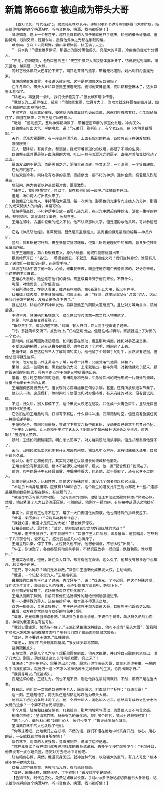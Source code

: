 # 新篇 第666章 被迫成为带头大哥
        【告知书友，时代在变化，免费站点难以长存，手机app多书源站点切换看书大势所趋，站长给你推荐的这个换源APP，听书音色多、换源、找书都好使！】
       陆坡知道，遇上一个狠茬子，那只毛茸茸的大爪子简直是只手遮天，和他的拳头碰撞间，道韵焚烧，规则交织，铿锵作响，震得他元神之光都在剧烈闪耀。
       瞬息间，苍穹上云雾翻腾，露出半颗脑袋，挤压满了天空。
       “一只大狗？”银发维罗惊讶，那露出的部分黑色兽头，真是大的离谱，冷幽幽的目光十分慑人。
       “白毛，你眼瞎啊，吾乃巨兽熊王！”天空中那只大脑袋整体露出来了，彷佛要贴到海面，铺天盖地，确实是一头大熊。
       同时它另外那只大巴掌抡下来了，两只毛茸茸的熊掌，带着无尽道则，划出刺目的雷霆光束。
       陆坡想瞪白发维罗，不会说话就闭嘴，这不是在激怒这头巨兽吗？
       在冬冬声中，带头大哥和巨兽熊王接连硬撼，震得他双臂剧痛，而后都有些麻木了，这头巨兽太彪悍了。
       “陆老大，再坚持一会儿，我们快参悟完了。”银发维罗暗中传音。
       “我他么的……祖师在上，慈悲！”他险些发飙，觉得亏大了，当老大就这样顶在前面开战，四个小弟却在后面参悟经文。
       不得不说，陆坡真的很强，硬撼以肉身威震超凡史的巨兽，居然打得有来有往，生生就给挡住了，而且在反攻，将熊王给打回苍穹上。
       “嗷吼！”兽吼震天，整片神海都沸腾了，带着密密麻麻的御道化纹理，冲向天外。
       巨兽熊王打出火气，呼朋唤友，道：“兄弟们，别拆庙了，有个老匹夫，在下方等着截胡呢。”
       天外，混沌大雾翻腾，有一座岛屿漂浮着，上面有恢宏的神庙，四位强者正在破解禁制。
       嗖嗖嗖嗖！
       四人一起降临，有男有女，都很强，目光带着御道化的纹理，都是了不得的生灵。
       巨兽熊王此时更是张开血海般的大嘴，吐出一柄带着混沌光的扇子，直接对着陆坡就抡动了过去。
       扇面发出的不是风，而是黑白之光，阴阳大道流转，符文无尽，一半漆黑，一半银白璀璨。
       它动用武器了。
       陆坡双目冷冽，同样没有收手的意思，直接祭出一座不朽的神炉，通体金黄，宛若超凡烈阳悬空。
       顷刻间，两大强者以神圣武器对轰，很是激烈。
       “陆老大，我们参悟完了，可以了，现在和他们谈一谈吧。”红袖暗中开口。
       但是，场中两人打出真火来了。
       巨兽熊王化形为人，手持阴阳大道扇，每一次挥动，那黑色的光束专门冻结人的元神，那雪白的光束焚烧人的肉身，非常可怕。
       陆坡手段高妙，不朽神炉中绽放一百零八道光彩，在火光中腾起各种妙法，演化不重样的神通，规则交织，如星海倾泻出去，压制熊王。
       王煊在回味，古庙中记载的经文不长，他不认识那种文字，但是道韵与他共鸣，可以参悟经义。
       它名《神灵斩劫经》，高深莫测，显然是真圣级经文，最厉害的就是最后的秘篇——神灵六斩。
       显然，前五斩是可行的，真圣参悟完就可施展，但第六斩则是理论中的东西，昔日多位神明推演后所留。
       对于王煊而言，第六斩很有意义，身为6破者，他或许能够施展出来！
       银发维罗开口：“各位，一场误会而已，不就是一篇圣级经文吗？我们这种身份，谁没有几篇？送你们一篇都没问题，还是罢手吧。”
       陆坡在战场中瞥了他一眼，心说，破事我来做，而且还是你暗中传音要求的，好话你来说，当这样的老大真累。
       王煊心头震动，险些遗忘他们的身份，真圣级篇章对于他们来说，不算什么。
       可是，对他而言，却价值连城。
       今日所得经文，在别人看来，或许有些鸡肋，第6斩没什么大用，所以不在乎。
       红袖拢了拢秀发，婀娜身段摇曳，向前走去，道：“各位，这里应该没有‘对面’的人，说起来我们是友不是敌，没有必要争斗下去了。”
       就在这时，陆坡的不朽神炉发光，将巨兽熊王的阴阳大道扇震飞，且让对方嘴角淌血，踉跄后退。
       不得不说，陆坡确实极端强大，这么快就将对面数一数二的人物击败了。
       但是，气氛直接变得紧张了。
       “既然交手了，那就切磋下吧。”对面，有人开口，四大高手径直走了过来。
       “行，那就简单交流下，点到为止。”红袖空明出尘，但是性格却爽利，直接就迎上了对面的一个女子。
       霎时间，红袖周围弥漫起烟霞，如同粉雾在流动，覆盖那片海面，她和对手迅速交手。
       不爱说话的裕腾，还有话最多的维罗，也各自选了个对手，瞬间迎了上去。
       王煊怀疑，自己这边的三人了解对面的实力，给他留了个最棘手的对手，虽然没有证据，但他总觉得就是这样。
       奈何，他对这些古代生灵毫不了解，两眼一抹黑，只能凭运气选择，莽着上。
       果然，这是一位狠角色，黑发披散的大汉，上来就取出一根牛角号，对着他就吹了起来，顿时跟天塌地陷似的，号角声差点将王煊的元神给震落出来。
       接着，整片时空都如同泥沼般，束缚肉身和元神，牛角号吹出的乌光形成一片特殊的领域，这里成为黑发大汉的主场。
       王煊起初感觉很费力气，但发现对方没再施展任何杀手锏，甚至，还有所放缓进攻节奏了。
       他心头一动，这是假打，熬时间吗？他便也和对方僵持着，有来有往的对攻，没有尝试死磕。
       不过，很久后，别人都停下了，这个黑发大汉还在进攻，并化成一头青色巨牛，显然是巨兽皇庭时代的圣者。
       它依旧在和王煊熬时间，打得有来有往，什么巨牛冲撞，四蹄踏破时空，但是没有施展任何一种终极杀手锏。
       王煊很配合，依旧和他僵持，尝试了下神灵六斩中前五斩，没动用自己最拿手的禁忌杀招。
       “牛王耐力最强，此人竟和牛王打了这么久？到现在了都未被神话源头之地排斥，厉害啊！”旁边有人赞叹。
       顿时，王煊如同醍醐灌顶，明白怎么回事了，对方确实没动用杀手锏，但是却想熬得他受不了。
       因为，回归的这批生灵似乎有什么难言的问题，被超凡中心排斥，没有彻底融入进来，目前不适合久战。
       他以为，老牛在和他假打，其实对方是在以最擅长的领域和他磨呢。
       王煊自身没有那些问题，根本不被源头之地排斥，所以，他一直“配合假打”到现在了。
       前方，老牛的鼻子中已经冒白雾，牛眼瞪得很大，盯着他，就不信邪了，还有它熬不过的人。
       如果只是比持久，比韧性等，目前这个特殊时期，真没几个强者可以和它比肩。
       “术法加上肉身碰撞等，应该有1300回合了，这个陌生的道友比牛王耐力都足上一些。”连那最暴躁的巨兽熊王都在惊叹，有些服气了。
       “载道的来历有很大的问题，一定有莫测的根脚，这是他还未彻底觉醒的状态。”陆坡心惊，然后，他赶紧灌了几大口药酒压压惊。不然的话，他刚才一顿力拼，有些被神话源头之地排斥了。
       事实上，巨兽熊王也忍不住了，罐了一大口御道化的药液，他也有特殊的排斥反应了。
       “载道，来历非凡！”闷葫芦裕腾都动容了。
       “我就知道，载道才是真正的大老！”银发维罗惊叹。
       红袖美目眨动，思忖着：“莫非，他参加过真实之地外部区域的大战？”
       “兄弟，差不多就行了，老牛我服气了！”巨兽牛王大口喘息，浑身冒烟，道韵暗澹，它熬到一千八百回合时，受不住了，感觉要被超凡中心排斥了。
       王煊立刻后撤，停了下来，太过持久也不好，他想低调点，不想太过“出挑”。
       “牛王，你谦逊了，各自都没有动用杀手锏，不然真要放手一搏的话，孰胜孰败，难以预料。”
       王煊实话说道，但是，听在众人耳中，却觉得他在自谦，这么久了，他都没有被神话中心排斥，着实有些逆天。
       “道兄，怎么称呼？咱们是友非敌。”巨兽牛王重新化成黑发大汉，主动询问。
       “载道，一个记忆不全的人。”王煊抱拳道。
       最暴躁的巨兽熊王也走了过来，态度好多了，道：“载道兄，了不起啊，在这个特殊时期，我们这批生灵中，能战这么久的强者，你绝对能排在最前列，数得上号。”
       连他都没有敌意了，这场纷争自然立刻化解了。
       王煊从侧面了解到，目前只有他们这批特殊的超绝世刚勉强能进来。
       那一小撮特殊的异人，还在被排斥中，根本进不得源头之地。
       双方一番交流，关系直接拉近，牛王已经称呼王煊为载道大哥，巨兽熊王也跟着这么喊。
       最后，双方在非常热切与友好的气氛中分别。
       “载道，还是你来当领路者吧。”陆坡神色复杂地说道，不说杀手锏等，单从持久的战力而言，神秘的载道实在有些可怕。
       “我其实很疲累，快坚持不住了。”王煊赶紧拒绝这种提议，他可不想当“带头大哥”，没看刚才陆老大累死累活挡在最前面吗？哪有他们四个在后面参悟经文舒服。
       “载兄，你不要过于谦虚。”红袖微笑。
       “载老大，我们中的头领非你莫属。”银发维罗非常赞同。
       裕腾跟着点头。
       王煊觉得，这是几个老六吧？想把他顶在前面。他再次拒绝，并且将自己酿的药酒取出，灌了几大口，别说，药效经过这么长时间的发酵，真上来了！
       陆坡道：“你不用担心，需要你出苦力等。既然让你当带头大哥，琐事无需你去做，一般的对手由我们解决，就是万一遇上不怎么被神话源头之地排斥的生灵，你要出面才行。”
       “我觉得可以。”红袖点头。
       要是这样的话，王煊认为，倒也不是不行，别让他挡在最前面就好，不然，那真不是在当大老。
       数日后，他们又一次偶遇巨兽熊王几人，隔着很远，对面就打了招呼：“载道大哥！”
       这一刻，王煊醒悟了，两支队伍居然都在称呼他为带头大哥。
       他可真不想在这条路上走下去，他一个后世新人，莫名加入进来，居然真有成为这些大老的大哥的迹象？一个弄不好会死得很惨。
       半个月后，陆坡和红袖皆惊喜，盯着前方，那片地域紫气涌动，奇景给人贵不可言之感。
       裕腾沉声道：“圣海紫竹林，赫赫有名的造化地，我们那个时代，曾出土过最强经文！”
       “嗯？小心，紫竹林中有‘对面’的人，他们也来了！”银发维罗神色凝重。
       圣海紫竹林中的人也发现了他们。
       “你等退场吧，此地我们志在必得，不然的话，我们不惜在绝地中以真身开战，放心，用心的话，一定能找到尔等真身所在地！”
       紫竹林中，对面的人很强势，竟直接恫吓，说出了这种话语。
       “你在威胁谁？有种你们就去绝地找我的真身试试看，去多少个便捏爆多少个！”王煊开口，他真没有一点心理负担，随便对方去绝地中寻他吧。
       陆坡暗自心惊，果然，载道真身无匹，就冲这种气魄，以及强大的底气，有几人可比？根本就不在乎绝地大战。
       红袖也忍不住侧首，美眸闪动光辉，看向他的侧脸。
       “载兄，俯瞰诸神，睥睨诸圣，了不得啊！”银发维罗更是叹道。
       【告知书友，时代在变化，免费站点难以长存，手机app多书源站点切换看书大势所趋，站长给你推荐的这个换源APP，听书音色多、换源、找书都好使！】